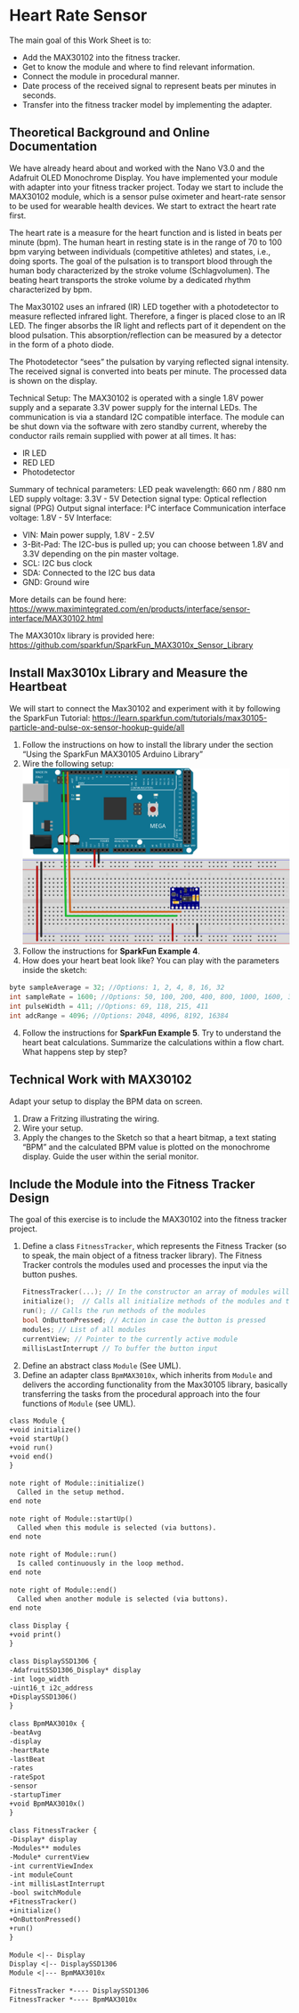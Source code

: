 # Heart Rate Sensor

The main goal of this Work Sheet is to:
* Add the MAX30102 into the fitness tracker.
* Get to know the module and where to find relevant information.
* Connect the module in procedural manner.
* Date process of the received signal to represent beats per minutes in seconds.
* Transfer into the fitness tracker model by implementing the adapter.


## Theoretical Background and Online Documentation
We have already heard about and worked with the Nano V3.0 and
the Adafruit OLED Monochrome Display.
You have implemented your module with adapter into your fitness tracker project.
Today we start to include the MAX30102 module, which is a sensor pulse oximeter
and heart-rate sensor to be used for wearable health devices.
We start to extract the heart rate first.

The heart rate is a measure for the heart function and is listed in beats per
minute (bpm).
The human heart in resting state is in the range of 70 to 100 bpm varying
between individuals (competitive athletes) and states, i.e., doing sports.
The goal of the pulsation is to transport blood through the human body
characterized by the stroke volume (Schlagvolumen).
The beating heart transports the stroke volume by a dedicated rhythm
characterized by bpm.

The Max30102 uses an infrared (IR) LED together with a photodetector to measure
reflected infrared light.
Therefore, a finger is placed close to an IR LED.
The finger absorbs the IR light and reflects part of it dependent on the
blood pulsation.
This absorption/reflection can be measured by a detector in the form of a
photo diode.

The Photodetector “sees” the pulsation by varying reflected signal intensity.
The received signal is converted into beats per minute.
The processed data is shown on the display.

Technical Setup:
The MAX30102 is operated with a single 1.8V power supply and a
separate 3.3V power supply for the internal LEDs.
The communication is via a standard I2C compatible interface.
The module can be shut down via the software with zero standby current,
whereby the conductor rails remain supplied with power at all times.
It has:
- IR LED
- RED LED
- Photodetector

Summary of technical parameters:
LED peak wavelength: 660 nm / 880 nm
LED supply voltage: 3.3V - 5V
Detection signal type: Optical reflection signal (PPG)
Output signal interface: I²C interface
Communication interface voltage: 1.8V - 5V
Interface:
* VIN: Main power supply, 1.8V - 2.5V
* 3-Bit-Pad:
  The I2C-bus is pulled up;
  you can choose between 1.8V and 3.3V depending on the pin master voltage.
* SCL: I2C bus clock
* SDA: Connected to the I2C bus data
* GND: Ground wire

More details can be found here:
https://www.maximintegrated.com/en/products/interface/sensor-interface/MAX30102.html

The MAX3010x library is provided here:
https://github.com/sparkfun/SparkFun_MAX3010x_Sensor_Library


## Install Max3010x Library and Measure the Heartbeat

We will start to connect the Max30102 and experiment with it by following
the SparkFun Tutorial:
https://learn.sparkfun.com/tutorials/max30105-particle-and-pulse-ox-sensor-hookup-guide/all
1. Follow the instructions on how to install the library under the section
   “Using the SparkFun MAX30105 Arduino Library”
2. Wire the following setup:  
   ![Arduino Mega with Maxim MAX30102 Breadboard](media/Arduino%20Mega%20with%20Maxim%20MAX30102%20Breadboard.svg)
3. Follow the instructions for **SparkFun Example 4**.
4. How does your heart beat look like?
   You can play with the parameters inside the sketch:
```cpp
byte sampleAverage = 32; //Options: 1, 2, 4, 8, 16, 32
int sampleRate = 1600; //Options: 50, 100, 200, 400, 800, 1000, 1600, 3200
int pulseWidth = 411; //Options: 69, 118, 215, 411
int adcRange = 4096; //Options: 2048, 4096, 8192, 16384
```
4. Follow the instructions for **SparkFun Example 5**.
   Try to understand the heart beat calculations.
   Summarize the calculations within a flow chart.
   What happens step by step?


## Technical Work with MAX30102
Adapt your setup to display the BPM data on screen.

1. Draw a Fritzing illustrating the wiring.
2. Wire your setup.
3. Apply the changes to the Sketch so that a heart bitmap,
   a text stating “BPM” and the calculated BPM value is plotted on the
   monochrome display.
   Guide the user within the serial monitor.


## Include the Module into the Fitness Tracker Design
The goal of this exercise is to include the MAX30102 into the fitness tracker project.
1. Define a class `FitnessTracker`, which represents the Fitness Tracker
   (so to speak, the main object of a fitness tracker library).
   The Fitness Tracker controls the modules used and
   processes the input via the button pushes.
   ```cpp
   FitnessTracker(...); // In the constructor an array of modules will be passed
   initialize();  // Calls all initialize methods of the modules and the display
   run(); // Calls the run methods of the modules
   bool OnButtonPressed; // Action in case the button is pressed
   modules; // List of all modules
   currentView; // Pointer to the currently active module
   millisLastInterrupt // To buffer the button input
   ```
2. Define an abstract class `Module` (See UML).
3. Define an adapter class `BpmMAX3010x`, which inherits from `Module` and
   delivers the according functionality from the Max30105 library,
   basically transferring the tasks from the procedural approach into the four
   functions of `Module` (see UML).


```plantuml
class Module {
+void initialize()
+void startUp()
+void run()
+void end()
}

note right of Module::initialize()
  Called in the setup method.
end note

note right of Module::startUp()
  Called when this module is selected (via buttons).
end note

note right of Module::run()
  Is called continuously in the loop method.
end note

note right of Module::end()
  Called when another module is selected (via buttons).
end note

class Display {
+void print()
}

class DisplaySSD1306 {
-AdafruitSSD1306_Display* display
-int logo_width
-uint16_t i2c_address
+DisplaySSD1306()
}

class BpmMAX3010x {
-beatAvg
-display
-heartRate
-lastBeat
-rates
-rateSpot
-sensor
-startupTimer
+void BpmMAX3010x()
}

class FitnessTracker {
-Display* display
-Modules** modules
-Module* currentView
-int currentViewIndex
-int moduleCount
-int millisLastInterrupt
-bool switchModule
+FitnessTracker()
+initialize()
+OnButtonPressed()
+run()
}

Module <|-- Display
Display <|-- DisplaySSD1306
Module <|--- BpmMAX3010x

FitnessTracker *---- DisplaySSD1306
FitnessTracker *---- BpmMAX3010x
```
